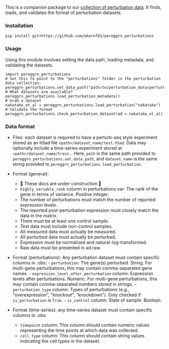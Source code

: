 This is a companion package to our [collection of perturbation data](https://github.com/ekernf01/perturbation_data). It finds, loads, and validates the format of perturbation datasets.

### Installation
    
    pip install git+https://github.com/ekernf01/pereggrn_perturbations

### Usage

Using this module involves setting the data path, loading metadata, and validating the datasets.

```
import pereggrn_perturbations
# Set this to point to the "perturbations" folder in the perturbation data collection. 
pereggrn_perturbations.set_data_path("path/to/perturbation_data/perturbations")
# What datasets are available?
pereggrn_perturbations.load_perturbation_metadata()
# Grab a dataset
nakatake_et_al = pereggrn_perturbations.load_perturbation("nakatake") 
# Validate the format
pereggrn_perturbations.check_perturbation_dataset(ad = nakatake_et_al)
```

### Data format

- Files: each dataset is required to have a perturb-seq style experiment stored as an h5ad file `<path>/dataset_name/test.h5ad`. Data may optionally include a time-series experiment stored at `<path>/dataset_name/train.`. Here, `path` is the same path provided to `pereggrn_perturbations.set_data_path`, and `dataset_name` is the same string provided to `pereggrn_perturbations.load_perturbation`.
- Format (general): 
    - 🚧 These docs are under construction 🚧
    - `highly_variable_rank` column in perturbations.var: The rank of the gene in terms of variance. Positive integer.
    - The number of perturbations must match the number of reported expression levels.
    - The reported post-perturbation expression must closely match the data in the matrix.
    - There must be at least one control sample.
    - Test data must include non-control samples.
    - All measured data must actually be measured.
    - All perturbed data must actually be perturbed.
    - Expression must be normalized and natural-log-transformed.
    - Raw data must be presented in ad.raw.

- Format (perturbations): Any perturbation dataset must contain specific columns in .obs:
        - `perturbation`: The gene(s) perturbed. String. For multi-gene perturbations, this may contain comma-separated gene names.
        - `expression_level_after_perturbation` column: Expression levels after perturbations. Numeric. For multi-gene perturbations, this may contain comma-separated numbers stored in strings.
        - `perturbation_type` column: Types of perturbations (e.g., "overexpression", "knockout", "knockdown"). Only checked if `is_perturbation` is `True`.
        - `is_control` column: State of sample. Boolean. 
- Format (time-series): any time-series dataset must contain specific columns in .obs:
    - `timepoint` column: This column should contain numeric values representing the time points at which data was collected.
    - `cell_type` column: This column should contain string values indicating the cell types in the dataset.
